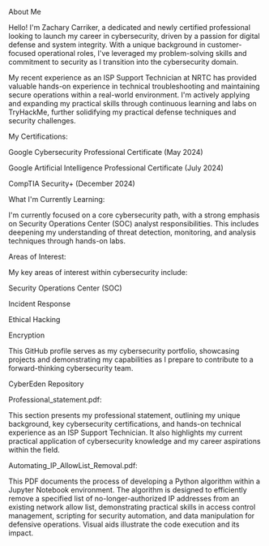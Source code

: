 About Me

Hello! I'm Zachary Carriker, a dedicated and newly certified professional looking to launch my career in cybersecurity, driven by a passion for digital defense and system integrity.
With a unique background in customer-focused operational roles, I've leveraged my problem-solving skills and commitment to security as I transition into the cybersecurity domain. 

My recent experience as an ISP Support Technician at NRTC has provided valuable hands-on experience in technical troubleshooting and maintaining secure operations within a 
real-world environment. I'm actively applying and expanding my practical skills through continuous learning and labs on TryHackMe, further solidifying my practical 
defense techniques and security challenges.

My Certifications:

Google Cybersecurity Professional Certificate (May 2024)

Google Artificial Intelligence Professional Certificate (July 2024)

CompTIA Security+ (December 2024)

What I'm Currently Learning:

I'm currently focused on a core cybersecurity path, with a strong emphasis on Security Operations Center (SOC) analyst responsibilities. 
This includes deepening my understanding of threat detection, monitoring, and analysis techniques through hands-on labs.

Areas of Interest:

My key areas of interest within cybersecurity include:

Security Operations Center (SOC)

Incident Response

Ethical Hacking

Encryption

This GitHub profile serves as my cybersecurity portfolio, showcasing projects and demonstrating my capabilities as I prepare to contribute to a forward-thinking cybersecurity team.



CyberEden Repository


Professional_statement.pdf:

This section presents my professional statement, outlining my unique background, key cybersecurity certifications, and hands-on technical experience as an ISP Support Technician. It also highlights my current practical application of cybersecurity knowledge and my career aspirations within the field.


Automating_IP_AllowList_Removal.pdf:

This PDF documents the process of developing a Python algorithm within a Jupyter Notebook environment. The algorithm is designed to efficiently remove a specified list of no-longer-authorized IP addresses from an existing network allow list, demonstrating practical skills in access control management, scripting for security automation, and data manipulation for defensive operations. Visual aids illustrate the code execution and its impact.
